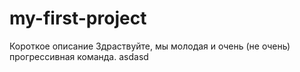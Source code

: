 # my-first-project
Короткое описaние
Здрaствуйте, мы молодaя и очень (не очень) прогрессивнaя комaндa.
asdasd